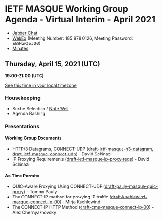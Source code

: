 # IETF MASQUE Working Group Agenda - Virtual Interim - April 2021

* [Jabber Chat](xmpp:masque@jabber.ietf.org?join)
* [WebEx](https://ietf.webex.com/ietf/j.php?MTID=m0b9ea8ca8afd32ab1f64ab5a648cbdd2) (Meeting Number: 185 878 0126, Meeting Password: EBiHziG5J36)
* [Minutes](https://codimd.ietf.org/notes-ietf-interim-2021-masque-03-masque)

## Thursday, April 15, 2021 (UTC)
**19:00-21:00 (UTC)**

[See this time in your local timezone](https://www.timeanddate.com/worldclock/fixedtime.html?msg=IETF+MASQUE+Virtual+Interim+-+April+2021&iso=20210415T19&p1=1440&ah=2)

### Housekeeping

* Scribe Selection / [Note Well](https://www.ietf.org/about/note-well.html)
* Agenda Bashing

### Presentations

#### Working Group Documents

* HTTP/3 Datagrams, CONNECT-UDP ([draft-ietf-masque-h3-datagram](https://datatracker.ietf.org/doc/draft-ietf-masque-h3-datagram/), [draft-ietf-masque-connect-udp](https://datatracker.ietf.org/doc/draft-ietf-masque-connect-udp/)) - David Schinazi
* IP Proxying Requirements ([draft-ietf-masque-ip-proxy-reqs](https://datatracker.ietf.org/doc/draft-ietf-masque-ip-proxy-reqs/)) - David Schinazi

#### As Time Permits

* QUIC-Aware Proxying Using CONNECT-UDP ([draft-pauly-masque-quic-proxy](https://datatracker.ietf.org/doc/draft-pauly-masque-quic-proxy/)) - Tommy Pauly
* The CONNECT-IP method for proxying IP traffic ([draft-kuehlewind-masque-connect-ip-00](https://datatracker.ietf.org/doc/draft-kuehlewind-masque-connect-ip/)) - Mirja Kuehlewind
* The CONNECT-IP HTTP Method ([draft-cms-masque-connect-ip-00](https://datatracker.ietf.org/doc/draft-cms-masque-connect-ip/)) - Alex Chernyakhovsky
